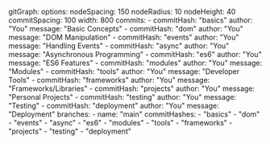 gitGraph:
  options:
    nodeSpacing: 150
    nodeRadius: 10
    nodeHeight: 40
    commitSpacing: 100
    width: 800
  commits:
    - 
      commitHash: "basics"
      author: "You"
      message: "Basic Concepts"
    - 
      commitHash: "dom"
      author: "You"
      message: "DOM Manipulation"
    - 
      commitHash: "events"
      author: "You"
      message: "Handling Events"
    - 
      commitHash: "async"
      author: "You"
      message: "Asynchronous Programming"
    - 
      commitHash: "es6"
      author: "You"
      message: "ES6 Features"
    - 
      commitHash: "modules"
      author: "You"
      message: "Modules"
    - 
      commitHash: "tools"
      author: "You"
      message: "Developer Tools"
    - 
      commitHash: "frameworks"
      author: "You"
      message: "Frameworks/Libraries"
    - 
      commitHash: "projects"
      author: "You"
      message: "Personal Projects"
    - 
      commitHash: "testing"
      author: "You"
      message: "Testing"
    - 
      commitHash: "deployment"
      author: "You"
      message: "Deployment"
  branches:
    - 
      name: "main"
      commitHashes:
        - "basics"
        - "dom"
        - "events"
        - "async"
        - "es6"
        - "modules"
        - "tools"
        - "frameworks"
        - "projects"
        - "testing"
        - "deployment"
